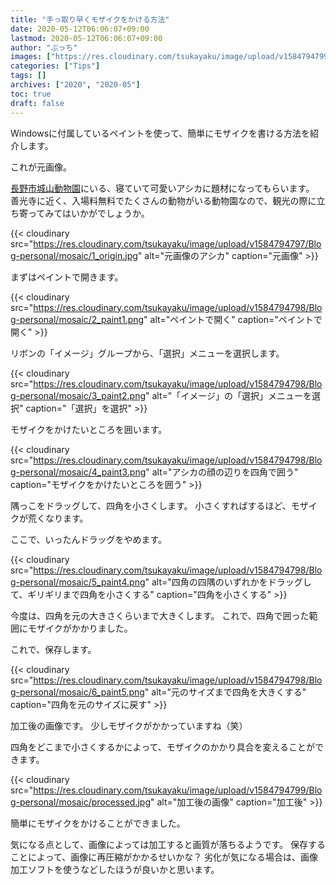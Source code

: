 ```yaml
---
title: "手っ取り早くモザイクをかける方法"
date: 2020-05-12T06:06:07+09:00
lastmod: 2020-05-12T06:06:07+09:00
author: "ぶっち"
images: ["https://res.cloudinary.com/tsukayaku/image/upload/v1584794799/Blog-personal/mosaic/processed.jpg"]
categories: ["Tips"]
tags: []
archives: ["2020", "2020-05"]
toc: true
draft: false
---
```


Windowsに付属しているペイントを使って、簡単にモザイクを書ける方法を紹介します。

これが元画像。

[長野市城山動物園](https://www.johyama.com/ "長野市城山動物園 - 桜の名所「城山」にある入園無料の動物園")にいる、寝ていて可愛いアシカに題材になってもらいます。
善光寺に近く、入場料無料でたくさんの動物がいる動物園なので、観光の際に立ち寄ってみてはいかがでしょうか。

{{< cloudinary src="https://res.cloudinary.com/tsukayaku/image/upload/v1584794797/Blog-personal/mosaic/1_origin.jpg"  alt="元画像のアシカ" caption="元画像" >}}

まずはペイントで開きます。

{{< cloudinary src="https://res.cloudinary.com/tsukayaku/image/upload/v1584794798/Blog-personal/mosaic/2_paint1.png"  alt="ペイントで開く" caption="ペイントで開く" >}}

リボンの「イメージ」グループから、「選択」メニューを選択します。

{{< cloudinary src="https://res.cloudinary.com/tsukayaku/image/upload/v1584794798/Blog-personal/mosaic/3_paint2.png"  alt="「イメージ」の「選択」メニューを選択" caption="「選択」を選択" >}}

モザイクをかけたいところを囲います。

{{< cloudinary src="https://res.cloudinary.com/tsukayaku/image/upload/v1584794798/Blog-personal/mosaic/4_paint3.png"  alt="アシカの顔の辺りを四角で囲う" caption="モザイクをかけたいところを囲う" >}}

隅っこをドラッグして、四角を小さくします。
小さくすればするほど、モザイクが荒くなります。

ここで、いったんドラッグをやめます。

{{< cloudinary src="https://res.cloudinary.com/tsukayaku/image/upload/v1584794798/Blog-personal/mosaic/5_paint4.png"  alt="四角の四隅のいずれかをドラッグして、ギリギリまで四角を小さくする" caption="四角を小さくする" >}}

今度は、四角を元の大きさくらいまで大きくします。
これで、四角で囲った範囲にモザイクがかかりました。

これで、保存します。

{{< cloudinary src="https://res.cloudinary.com/tsukayaku/image/upload/v1584794798/Blog-personal/mosaic/6_paint5.png"  alt="元のサイズまで四角を大きくする" caption="四角を元のサイズに戻す" >}}

加工後の画像です。
少しモザイクがかかっていますね（笑）

四角をどこまで小さくするかによって、モザイクのかかり具合を変えることができます。

{{< cloudinary src="https://res.cloudinary.com/tsukayaku/image/upload/v1584794799/Blog-personal/mosaic/processed.jpg"  alt="加工後の画像" caption="加工後" >}}

簡単にモザイクをかけることができました。

気になる点として、画像によっては加工すると画質が落ちるようです。
保存することによって、画像に再圧縮がかかるせいかな？
劣化が気になる場合は、画像加工ソフトを使うなどしたほうが良いかと思います。
